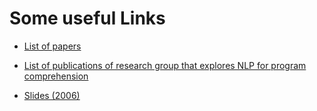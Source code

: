 # Some useful Links

 * [List of papers](Papers.md)

 * [List of publications of research group that explores NLP for program comprehension](http://servo.cs.wlu.edu/pubs/handle/id/244/browse)
 * [Slides (2006)](http://servo.cs.wlu.edu/pubs/bitstream/handle/id/167/pollock.pennstate_talk.pdf?sequence=1)


